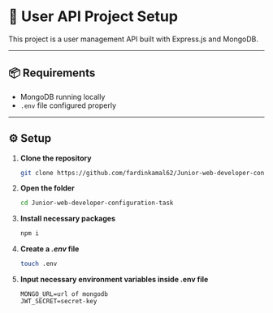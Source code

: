 # 🔧 User API Project Setup

This project is a user management API built with Express.js and MongoDB.

---

## 📦 Requirements

- MongoDB running locally
- `.env` file configured properly

---

## ⚙️ Setup

1. **Clone the repository**
   ```bash
   git clone https://github.com/fardinkamal62/Junior-web-developer-configuration-task
   ```


2. **Open the folder**
   ```bash
   cd Junior-web-developer-configuration-task
   ```

3. **Install necessary packages**

   ```bash
   npm i
   ```

4. **Create a *.env* file**
   ```bash
   touch .env
   ```


5. **Input necessary environment variables inside .env file**
   ```
   MONGO_URL=url of mongodb
   JWT_SECRET=secret-key
   ```

